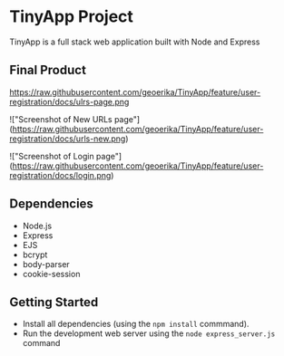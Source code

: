 # TinyApp Project

TinyApp is a full stack web application built with Node and Express

## Final Product

https://raw.githubusercontent.com/geoerika/TinyApp/feature/user-registration/docs/ulrs-page.png

!["Screenshot of New URLs page"] (https://raw.githubusercontent.com/geoerika/TinyApp/feature/user-registration/docs/urls-new.png)

!["Screenshot of Login page"] (https://raw.githubusercontent.com/geoerika/TinyApp/feature/user-registration/docs/login.png)


## Dependencies

- Node.js
- Express
- EJS
- bcrypt
- body-parser
- cookie-session

## Getting Started

- Install all dependencies (using the `npm install` commmand).
- Run the development web server using the `node express_server.js` command
